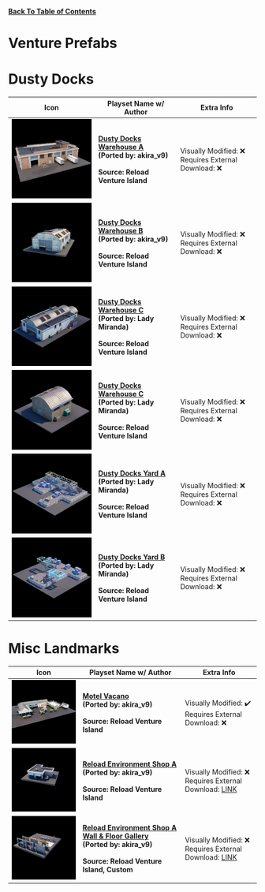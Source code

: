 
**[Back To Table of Contents](/Table%20of%20Contents.md)**
# Venture Prefabs

# Dusty Docks

| Icon | Playset Name w/ Author | Extra Info |
|-----------------------------------------|-----------------|-----------------|
| <img src=".assets/ReloadDustyDepotWarehouse_Icon.png" width="256"/> | **[Dusty Docks Warehouse A](SpawnerTexts/Prefab_Reload_DustyDocks_WarehouseA.txt)**<br>**(Ported by: akira_v9)**<br><br>**Source: Reload Venture Island** | Visually Modified: ❌<br>Requires External Download: ❌|
| <img src=".assets/ReloadDustyDepotWarehouseB_Icon.png" width="256"/> | **[Dusty Docks Warehouse B](SpawnerTexts/Prefab_Reload_DustyDocks_WarehouseB.txt)**<br>**(Ported by: akira_v9)**<br><br>**Source: Reload Venture Island** | Visually Modified: ❌<br>Requires External Download: ❌|
| <img src=".assets/Dusty Docks Warehouse C.png" width="256"/> | **[Dusty Docks Warehouse C](SpawnerTexts/Dusty%20Docks%20Warehouse%20C.txt)**<br>**(Ported by: Lady Miranda)**<br><br>**Source: Reload Venture Island** | Visually Modified: ❌<br>Requires External Download: ❌|
| <img src=".assets/Dusty Docks Warehouse D.png" width="256"/> | **[Dusty Docks Warehouse C](SpawnerTexts/Dusty%20Docks%20Warehouse%20C.txt)**<br>**(Ported by: Lady Miranda)**<br><br>**Source: Reload Venture Island** | Visually Modified: ❌<br>Requires External Download: ❌|
| <img src=".assets/Dusty Docks Yard A.png" width="256"/> | **[Dusty Docks Yard A](SpawnerTexts/Dusty%20Docks%20Yard%20A.txt)**<br>**(Ported by: Lady Miranda)**<br><br>**Source: Reload Venture Island** | Visually Modified: ❌<br>Requires External Download: ❌|
| <img src=".assets/Dusty Docks Yard B.png" width="256"/> | **[Dusty Docks Yard B](SpawnerTexts/Dusty%20Docks%20Yard%20B.txt)**<br>**(Ported by: Lady Miranda)**<br><br>**Source: Reload Venture Island** | Visually Modified: ❌<br>Requires External Download: ❌|

# Misc Landmarks

| Icon | Playset Name w/ Author | Extra Info |
|-----------------------------------------|-----------------|-----------------|
| <img src=".assets/ReloadRepairedMotel.png" width="256"/> | **[Motel Vacano](SpawnerTexts/Prefab_Reload_MotelVacano.txt)**<br>**(Ported by: akira_v9)**<br><br>**Source: Reload Venture Island** | Visually Modified: ✔️<br>Requires External Download: ❌|
| <img src=".assets/ReloadEnvironmentShopA_Icon.png" width="256"/> | **[Reload Environment Shop A](SpawnerTexts/Prefab_ReloadEnvironmentShopA.txt)**<br>**(Ported by: akira_v9)**<br><br>**Source: Reload Venture Island** | Visually Modified: ❌<br>Requires External Download: [LINK](https://drive.google.com/drive/folders/1z-QCm8OmSfO_L3lJ2AVAxplUqQfZfY6r?usp=drive_link)|
| <img src=".assets/ReloadEnvironmentShopA_WallGallery_Icon.png" width="256"/> | **[Reload Environment Shop A Wall & Floor Gallery](SpawnerTexts/Gallery_ReloadEnvironmentShopA.txt)**<br>**(Ported by: akira_v9)**<br><br>**Source: Reload Venture Island, Custom** | Visually Modified: ❌<br>Requires External Download: [LINK](https://drive.google.com/drive/folders/1z-QCm8OmSfO_L3lJ2AVAxplUqQfZfY6r?usp=drive_link)|
